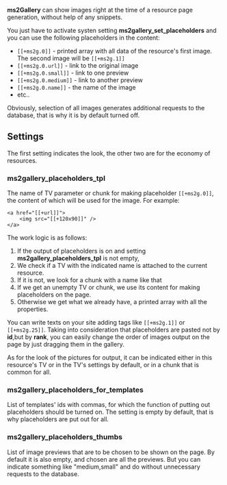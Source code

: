 **ms2Gallery** can show images right at the time of a resource page generation, without help of any snippets. 

You just have to activate systen setting **ms2gallery_set_placeholders** and you can use the following placeholders in the content:

* `[[+ms2g.0]]` - printed array with all data of the resource's first image. The second image will be `[[+ms2g.1]]`
* `[[+ms2g.0.url]]` - link to the original image
* `[[+ms2g.0.small]]` - link to one preview
* `[[+ms2g.0.medium]]` - link to another preview
* `[[+ms2g.0.name]]` - the name of the image
* etc..

Obviously, selection of all images generates additional requests to the database, that is why it is by default turned off.

## Settings

The first setting indicates the look, the other two are for the economy of resources.

### ms2gallery_placeholders_tpl

The name of TV parameter or chunk for making placeholder `[[+ms2g.0]]`, the content of which will be used for the image. For example:
```
<a href="[[+url]]">
    <img src="[[+120x90]]" />
</a>
```
The work logic is as follows:

1. If the output of placeholders is on and setting **ms2gallery_placeholders_tpl** is not empty,
2. We check if a TV with the indicated name is attached to the current resource.
3. If it is not, we look for a chunk with a name like that 
4. If we get an unempty TV or chunk, we use its content for making placeholders on the page.
5. Otherwise we get what we already have, a printed array with all the properties.

You can write texts on your site adding tags like `[[+ms2g.1]]` or `[[+ms2g.25]]`. 
Taking into consideration that placeholders are pasted not by **id**,but by **rank**, you can easily change the order of images output on the page by just dragging them in the gallery.

As for the look of the pictures for output, it can be indicated either in this resource's TV or in the TV's settings by default, or in a chunk that is common for all.

### ms2gallery_placeholders_for_templates

List of templates' ids with commas, for which the function of putting out placeholders should be turned on. 
The setting is empty by default, that is why placeholders are put out for all.

### ms2gallery_placeholders_thumbs

List of image previews that are to be chosen to be shown on the page. 
By default it is also empty, and chosen are all the previews. But you can indicate something like "medium,small" and do without unnecessary requests to the database. 
